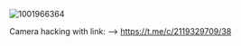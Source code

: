 ![1001966364](https://github.com/user-attachments/assets/3d2faeb6-bd16-4fb9-9969-1af5a6955e26)

Camera hacking with link:
--> https://t.me/c/2119329709/38
